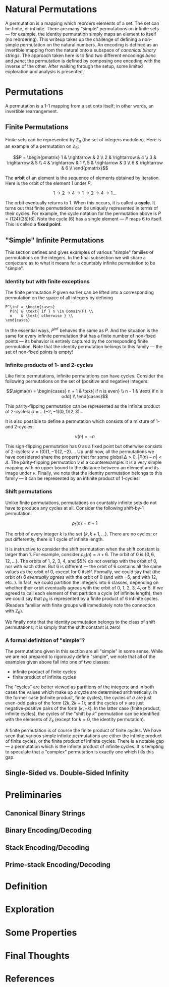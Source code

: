 # Natural Permutations

A permutation is a mapping which reorders elements of a set. The set can be finite, or infinite. There are many "simple" permutations on infinite sets — for example, the identity permutation simply maps an element to itself (no reordering). This writeup takes up the challenge of defining a non-simple permutation on the natural numbers. An encoding is defined as an invertible mapping from the natural onto a subspace of _canonical binary strings_. The approach taken here is to find two different encodings $benc$ and $penc$; the permutation is defined by composing one encoding with the inverse of the other. After walking through the setup, some limited exploration and analysis is presented.

# Permutations

A permutation is a 1-1 mapping from a set onto itself; in other words, an invertible rearrangement.

## Finite Permutations

Finite sets can be represented by $\mathbb{Z}_n$ (the set of integers modulo _n_). Here is an example of a permutation on $\mathbb{Z}_6$:

```math
P = 
    \begin{pmatrix}
        1 & \rightarrow & 2 \\
        2 & \rightarrow & 4 \\
        3 & \rightarrow & 5 \\
        4 & \rightarrow & 1 \\
        5 & \rightarrow & 3 \\
        6 & \rightarrow & 6 \\
    \end{pmatrix}
```

The **orbit** of an element is the sequence of elements obtained by iteration. Here is the orbit of the element $1$ under $P$:

```math
1 \rightarrow 2 \rightarrow 4 \rightarrow 1 \rightarrow 2 \rightarrow 4 \rightarrow 1 \ldots
```

The orbit eventually returns to $1$. When this occurs, it is called a **cycle**. It turns out that finite permutations can be uniquely represented in terms of their cycles. For example, the cycle notation for the permutation above is $P = (124)(35)(6)$. Note the cycle $(6)$ has a single element — $P$ maps $6$ to itself. This is called a **fixed point**.

## "Simple" Infinite Permutations

This section defines and gives examples of various "simple" families of permutations on the integers. In the final subsection we will share a conjecture as to what it means for a countably infinite permutation to be "simple".

### Identity but with finite exceptions

The finite permutation $P$ given earlier can be lifted into a corresponding permutation on the space of all integers by defining

```
P^\inf = \begin{cases}
  P(n) & \text{ if } n \in Domain(P) \\
  n    & \text{ otherwise } \\
\end{cases}
```

In the essential ways, $P^\inf$ behaves the same as $P$. And the situation is the same for every infinite permutation that has a finite number of non-fixed points — its behavior is entirely captured by the corresponding finite permutation. Note that the identity permutation belongs to this family — the set of non-fixed points is empty!

### Infinite products of 1- and 2-cycles

Like finite permutations, infinite permutations can have cycles. Consider the following permutations on the set of (positive and negative) integers:

```math
\sigma(n) = \begin{cases}
  n + 1 & \text{ if n is even} \\
  n - 1 & \text{ if n is odd} \\
\end{cases}
```

This parity-flipping permutation can be represented as the infinite product of 2-cycles: $\sigma = \ldots (-2,-1) (0,1) (2,3) \ldots$. 

It is also possible to define a permutation which consists of a mixture of 1- and 2-cycles:

```math
\nu(n) = -n
```

This sign-flipping permutation has $0$ as a fixed point but otherwise consists of 2-cycles: $\nu = (0) (1,-1) (2,-2) \ldots$. Up until now, all the permutations we have considered share the property that for some global $\Delta > 0$, $|P(n) - n| < \Delta$. The parity-flipping permutation $\nu$ is a counterexample: it is a very simple mapping with no upper bound to the distance between an element and its image under $\nu$. Finally, we note that the identity permutation belongs to this family — it can be represented by an infinite product of 1-cycles!

### Shift permutations

Unlike finite permutations, permutations on countably infinite sets do not have to produce any cycles at all. Consider the following shift-by-1 permutation:

```math
\rho_1(n) = n + 1
```

The orbit of every integer $k$ is the set $\{ k, k+1, \ldots \}$. There are no cycles; or put differently, there is 1 cycle of infinite length.

It is instructive to consider the shift permutation when the shift constant is larger than 1. For example, consider $\rho_6(n) = n + 6$. The orbit of $0$ is $\{0, 6, 12, \ldots \}$. The orbits of $1$, $2$, $3$, $4$, and $5% do not overlap with the orbit of $0$, nor with each other. But $6$ is different — the orbit of $6$ contains all the same values as the orbit of $0$, except for $0$ itself. Formally, we could say that (the orbit of) $6$ _eventually agrees_ with the orbit of $0$ (and with $-6$, and with $12$, etc..). In fact, we could partition the integers into 6 classes, depending on whether their orbit eventually agrees with the orbit of $0$, $1$, $2$, $3$, $4$, or $5$. If we agreed to call each element of that partition a cycle (of infinite length), then we could say that $\rho_6$ is represented by a finite product of 6 infinite cycles. (Readers familiar with finite groups will immediately note the connection with $\mathbb{Z}_6$).

We finally note that the identity permutation belongs to the class of shift permutations; it is simply that the shift constant is zero!

### A formal definition of "simple"?

The permutations given in this section are all "simple" in some sense. While we are not prepared to rigorously define "simple", we note that all of the examples given above fall into one of two classes:
* infinite product of finite cycles
* finite product of infinite cycles

The "cycles" are better viewed as partitions of the integers; and in both cases the values which make up a cycle are determined arithmetically. In the former case (infinite product, finite cycles), the cycles of $\sigma$ are just even-odd pairs of the form $(2k, 2k+1)$; and the cycles of $\nu$ are just negative-positive pairs of the form $(k, -k)$. In the latter case (finite product, infinite cycles), the cycles of the "shift by $k$" permutation can be identified with the elements of $\mathbb{Z}_k$ (except for $k=0$, the identity permutation).

A finite permutation is of course the finite product of finite cycles. We have seen that various simple infinite permutations are either the infinite product of finite cycles, or the finite product of infinite cycles. There is a notable gap — a permutation which is the infinite product of infinite cycles. It is tempting to speculate that a "complex" permutation is exactly one which fills this gap.

## Single-Sided vs. Double-Sided Infinity

# Preliminaries

## Canonical Binary Strings
## Binary Encoding/Decoding
## Stack Encoding/Decoding
## Prime-stack Encoding/Decoding

# Definition

# Exploration

# Some Properties

# Final Thoughts

# References
